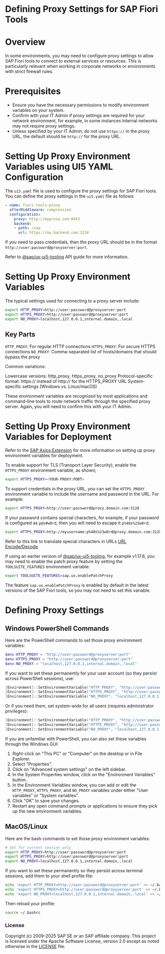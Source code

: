 # Defining Proxy Settings for SAP Fiori Tools

# Overview

In some environments, you may need to configure proxy settings to allow SAP Fiori tools to connect to external services or resources. This is particularly relevant when working in corporate networks or environments with strict firewall rules.

# Prerequisites
- Ensure you have the necessary permissions to modify environment variables on your system.
- Confirm with your IT Admin if proxy settings are required for your network environment, for example, in some instances internal networks may not require proxy settings.
- Unless specified by your IT Admin, do not use `https://` in the proxy URL, the default should be `http://` for the proxy URL.

# Setting Up Proxy Environment Variables using UI5 YAML Configuration

The `ui5.yaml` file is used to configure the proxy settings for SAP Fiori tools. You can define the proxy settings in the `ui5.yaml` file as follows:

```yaml
- name: fiori-tools-proxy
  afterMiddleware: compression
  configuration:
    proxy: http://myproxy.com:8443
    backend:
    - path: /sap
      url: https://my.backend.com:1234
```

If you need to pass credentials, then the proxy URL should be in the format `http://user:password@proxyserver:port`.

Refer to [@sap/ux-ui5-tooling](https://www.npmjs.com/package/@sap/ux-ui5-tooling#providing-proxy-configuration) API guide for more information.

# Setting Up Proxy Environment Variables

The typical settings used for connecting to a proxy server include:

```bash
export HTTP_PROXY=http://user:password@proxyserver:port
export HTTPS_PROXY=http://user:password@proxyserver:port
export NO_PROXY=localhost,127.0.0.1,internal.domain,.local
```

## Key Parts

`HTTP_PROXY`: For regular HTTP connections
`HTTPS_PROXY`: For secure HTTPS connections
`NO_PROXY`: Comma-separated list of hosts/domains that should bypass the proxy

Common variations:

Lowercase versions: http_proxy, https_proxy, no_proxy
Protocol-specific format: https:// instead of http:// for the HTTPS_PROXY URL
System-specific settings (Windows vs. Linux/macOS)

These environment variables are recognized by most applications and command-line tools to route network traffic through the specified proxy server. Again, you will need to confirm this with your IT Admin.

# Setting Up Proxy Environment Variables for Deployment

Refer to the [SAP Axios Extension](https://github.com/SAP/open-ux-tools/tree/main/packages/axios-extension#proxy-support) for more information on setting up proxy environment variables for deployment.

To enable support for TLS (Transport Layer Security), enable the `HTTPS_PROXY` environment variable, as shown;

```bash
export HTTPS_PROXY=<YOUR-PROXY:PORT>
```

To support credentials in the proxy URL, you can set the `HTTPS_PROXY` environment variable to include the username and password in the URL. For example:

```bash
export HTTPS_PROXY=http://user:password@proxy.domain.com:3128
```

If your password contains special characters, for example, if your password is configured as `p@s#w0rd`, then you will need to escape it `p%40s%23w0rd`:
```bash
export HTTPS_PROXY=http://myusername:p%40s%23w0rd@proxy.domain.com:3128
```

Refer to this link to translate special characters in URLs [URL Encode/Decode](https://www.url-encode-decode.com/).

If using an earlier version of [@sap/ux-ui5-tooling](https://www.npmjs.com/package/@sap/ux-ui5-tooling?activeTab=versions), for example v1.17.6, you may need to enable the patch proxy feature by setting the `TOOLSUITE_FEATURES` environment variable:

```bash
export TOOLSUITE_FEATURES=sap.ux.enablePatchProxy
```

The feature `sap.ux.enablePatchProxy` is enabled by default in the latest versions of the SAP Fiori tools, so you may not need to set this variable.

# Defining Proxy Settings


## Windows PowerShell Commands
Here are the PowerShell commands to set those proxy environment variables:

```powershell
$env:HTTP_PROXY = "http://user:password@proxyserver:port"
$env:HTTPS_PROXY = "http://user:password@proxyserver:port"
$env:NO_PROXY = "localhost,127.0.0.1,internal.domain,.local"
```
If you want to set these permanently for your user account (so they persist across PowerShell sessions), use:
```powershell
[Environment]::SetEnvironmentVariable("HTTP_PROXY", "http://user:password@proxyserver:port", "User")
[Environment]::SetEnvironmentVariable("HTTPS_PROXY", "http://user:password@proxyserver:port", "User")
[Environment]::SetEnvironmentVariable("NO_PROXY", "localhost,127.0.0.1,internal.domain,.local", "User")
```
Or if you need them, set system-wide for all users (requires administrator privileges):
```powershell
[Environment]::SetEnvironmentVariable("HTTP_PROXY", "http://user:password@proxyserver:port", "Machine")
[Environment]::SetEnvironmentVariable("HTTPS_PROXY", "http://user:password@proxyserver:port", "Machine")
[Environment]::SetEnvironmentVariable("NO_PROXY", "localhost,127.0.0.1,internal.domain,.local", "Machine")
```

If you are unfamiliar with PowerShell, you can also set these variables through the Windows GUI:

1. Right-click on "This PC" or "Computer" on the desktop or in File Explorer.
2. Select "Properties".
3. Click on "Advanced system settings" on the left sidebar.
4. In the System Properties window, click on the "Environment Variables" button.
5. In the Environment Variables window, you can add or edit the `HTTP_PROXY`, `HTTPS_PROXY`, and `NO_PROXY` variables under either "User variables" or "System variables".
6. Click "OK" to save your changes.
7. Restart any open command prompts or applications to ensure they pick up the new environment variables.

## MacOS/Linux

Here are the bash commands to set those proxy environment variables:
```bash
# Set for current session only
export HTTP_PROXY=http://user:password@proxyserver:port
export HTTPS_PROXY=http://user:password@proxyserver:port
export NO_PROXY=localhost,127.0.0.1,internal.domain,.local
```

If you want to set these permanently so they persist across terminal sessions, add them to your shell profile file:
```bash
echo 'export HTTP_PROXY=http://user:password@proxyserver:port' >> ~/.bashrc
echo 'export HTTPS_PROXY=http://user:password@proxyserver:port' >> ~/.bashrc
echo 'export NO_PROXY=localhost,127.0.0.1,internal.domain,.local' >> ~/.bashrc
```

Then reload your profile:
```bash
source ~/.bashrc
```

### License
Copyright (c) 2009-2025 SAP SE or an SAP affiliate company. This project is licensed under the Apache Software License, version 2.0 except as noted otherwise in the [LICENSE](../../LICENSES/Apache-2.0.txt) file.



